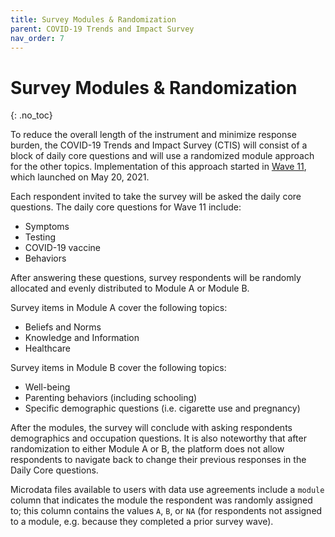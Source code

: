 ```yaml
---
title: Survey Modules & Randomization
parent: COVID-19 Trends and Impact Survey
nav_order: 7
---
```


# Survey Modules & Randomization
{: .no_toc}

To reduce the overall length of the instrument and minimize response burden,
the COVID-19 Trends and Impact Survey (CTIS) will consist of a block of daily
core questions and will use a randomized module approach for the other topics.
Implementation of this approach started in [Wave 11](coding.md#wave-11), which
launched on May 20, 2021.

Each respondent invited to take the survey will be asked the daily core
questions. The daily core questions for Wave 11 include:

* Symptoms
* Testing
* COVID-19 vaccine
* Behaviors

After answering these questions, survey respondents will be randomly allocated
and evenly distributed to Module A or Module B.

Survey items in Module A cover the following topics:

* Beliefs and Norms
* Knowledge and Information
* Healthcare

Survey items in Module B cover the following topics:

* Well-being
* Parenting behaviors (including schooling)
* Specific demographic questions (i.e. cigarette use and pregnancy)

After the modules, the survey will conclude with asking respondents demographics
and occupation questions. It is also noteworthy that after randomization to
either Module A or B, the platform does not allow respondents to navigate back
to change their previous responses in the Daily Core questions.

Microdata files available to users with data use agreements include a `module`
column that indicates the module the respondent was randomly assigned to; this
column contains the values `A`, `B`, or `NA` (for respondents not assigned to a
module, e.g. because they completed a prior survey wave).

